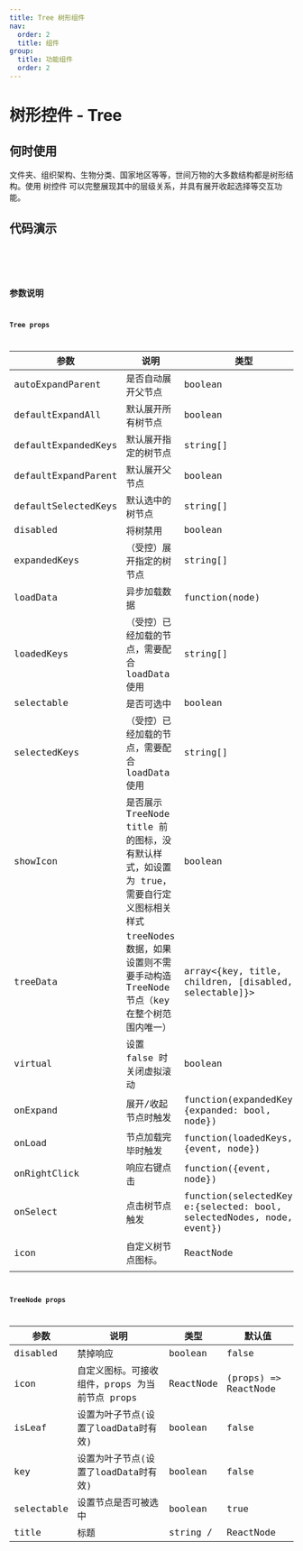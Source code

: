 ```yaml
---
title: Tree 树形组件
nav:
  order: 2
  title: 组件
group:
  title: 功能组件
  order: 2
---
```


# 树形控件 - Tree

## 何时使用

文件夹、组织架构、生物分类、国家地区等等，世间万物的大多数结构都是树形结构。使用 树控件 可以完整展现其中的层级关系，并具有展开收起选择等交互功能。

## 代码演示

<code src='./demos/index.tsx' title='基础' desc='最简单的用法，展示可选中，禁用，默认展开等功能。'/>

<code src='./demos/icon.tsx' title='带Icon的树形控件' desc='可以针对不同的节点定制图标。' />


## 参数说明

### Tree props

| 参数 | 说明 | 类型 | 默认值 |
| --- | --- | --- | --- |
| autoExpandParent | 是否自动展开父节点 | boolean | true |
| defaultExpandAll | 默认展开所有树节点 | boolean | false |
| defaultExpandedKeys | 默认展开指定的树节点 | string[] | [] |
| defaultExpandParent | 默认展开父节点 | boolean | true |
| defaultSelectedKeys | 默认选中的树节点 | string[] | [] |
| disabled | 将树禁用 | boolean | false |
| expandedKeys | （受控）展开指定的树节点 | string[] | [] |
| loadData | 异步加载数据 | function(node) | - |
| loadedKeys | （受控）已经加载的节点，需要配合 loadData 使用 | string[] | [] |
| selectable | 是否可选中 | boolean | [] |
| selectedKeys | （受控）已经加载的节点，需要配合 loadData 使用 | string[] | [] |
| showIcon | 是否展示 TreeNode title 前的图标，没有默认样式，如设置为 true，需要自行定义图标相关样式 | boolean | false |
| treeData | treeNodes 数据，如果设置则不需要手动构造 TreeNode 节点（key 在整个树范围内唯一） | array<{key, title, children, [disabled, selectable]}> | - |
| virtual | 设置 false 时关闭虚拟滚动 | boolean | true |
| onExpand | 展开/收起节点时触发 | function(expandedKeys, {expanded: bool, node}) | - |
| onLoad | 节点加载完毕时触发 | function(loadedKeys, {event, node}) | - |
| onRightClick | 响应右键点击 | function({event, node}) | - |
| onSelect | 点击树节点触发 | function(selectedKeys, e:{selected: bool, selectedNodes, node, event}) | - |
| icon | 自定义树节点图标。 | ReactNode | (props) => ReactNode | - |


### TreeNode props

| 参数 | 说明 | 类型 | 默认值 |
| --- | --- | --- | --- |
| disabled | 禁掉响应 | boolean | false |
| icon | 自定义图标。可接收组件，props 为当前节点 props | ReactNode | (props) => ReactNode | - |
| isLeaf | 设置为叶子节点(设置了loadData时有效) | boolean | false |
| key | 设置为叶子节点(设置了loadData时有效) | boolean | false |
| selectable | 设置节点是否可被选中 | boolean | true |
| title | 标题 | string /| ReactNode | --- |
